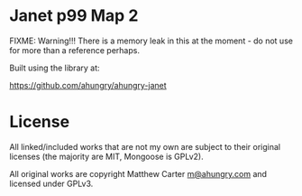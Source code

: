 # Janet p99 Map 2

FIXME: Warning!!! There is a memory leak in this at the moment -
do not use for more than a reference perhaps.

Built using the library at:

https://github.com/ahungry/ahungry-janet

# License

All linked/included works that are not my own are subject to their
original licenses (the majority are MIT, Mongoose is GPLv2).

All original works are copyright Matthew Carter <m@ahungry.com> and
licensed under GPLv3.
